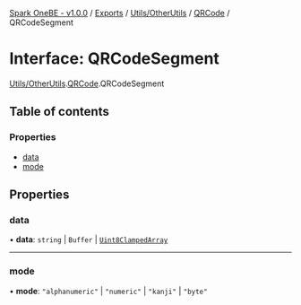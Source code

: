 [Spark OneBE - v1.0.0](../README.md) / [Exports](../modules.md) / [Utils/OtherUtils](../modules/Utils_OtherUtils.md) / [QRCode](../modules/Utils_OtherUtils.QRCode.md) / QRCodeSegment

# Interface: QRCodeSegment

[Utils/OtherUtils](../modules/Utils_OtherUtils.md).[QRCode](../modules/Utils_OtherUtils.QRCode.md).QRCodeSegment

## Table of contents

### Properties

- [data](Utils_OtherUtils.QRCode.QRCodeSegment.md#data)
- [mode](Utils_OtherUtils.QRCode.QRCodeSegment.md#mode)

## Properties

### data

• **data**: `string` \| `Buffer` \| [`Uint8ClampedArray`]( https://developer.mozilla.org/en-US/docs/Web/JavaScript/Reference/Global_Objects/Uint8ClampedArray )

___

### mode

• **mode**: ``"alphanumeric"`` \| ``"numeric"`` \| ``"kanji"`` \| ``"byte"``
